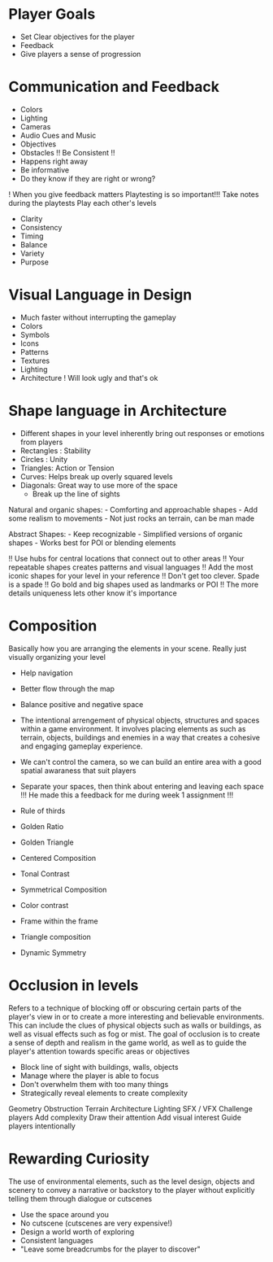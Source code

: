 # Player Goals
- Set Clear objectives for the player
- Feedback
- Give players a sense of progression

# Communication and Feedback
- Colors
- Lighting
- Cameras
- Audio Cues and Music
- Objectives
- Obstacles
!! Be Consistent !!
- Happens right away
- Be informative
- Do they know if they are right or wrong?

! When you give feedback matters
Playtesting is so important!!!
Take notes during the playtests
Play each other's levels

- Clarity
- Consistency
- Timing
- Balance
- Variety
- Purpose

# Visual Language in Design
- Much faster without interrupting the gameplay
- Colors
- Symbols
- Icons
- Patterns
- Textures
- Lighting
- Architecture
! Will look ugly and that's ok

# Shape language in Architecture
- Different shapes in your level inherently bring out responses or emotions from players
- Rectangles : Stability
- Circles : Unity
- Triangles: Action or Tension
- Curves: Helps break up overly squared levels
- Diagonals: Great way to use more of the space
	- Break up the line of sights

Natural and organic shapes:
	- Comforting and approachable shapes
	- Add some realism to movements
	- Not just rocks an terrain, can be man made

Abstract Shapes:
	- Keep recognizable
	- Simplified versions of organic shapes
	- Works best for POI or blending elements

!! Use hubs for central locations that connect out to other areas
!! Your repeatable shapes creates patterns and visual languages
!! Add the most iconic shapes for your level in your reference
!! Don't get too clever. Spade is a spade
!! Go bold and big shapes used as landmarks or POI
!! The more details uniqueness lets other know it's importance


# Composition

Basically how you are arranging the elements in your scene. Really just visually organizing your level

- Help navigation
- Better flow through the map
- Balance positive and negative space
- The intentional arrengement of physical objects, structures and spaces within a game environment. It involves placing elements as such as terrain, objects, buildings and enemies in a way that creates a cohesive and engaging gameplay experience.
- We can't control the camera, so we can build an entire area with a good spatial awaraness that suit players
- Separate your spaces, then think about entering and leaving each space !!! He made this a feedback for me during week 1 assignment !!!

- Rule of thirds
- Golden Ratio
- Golden Triangle
- Centered Composition
- Tonal Contrast
- Symmetrical Composition
- Color contrast
- Frame within the frame
- Triangle composition
- Dynamic Symmetry

# Occlusion in levels
Refers to a technique of blocking off or obscuring certain parts of the player's view in or to create a more interesting and believable environments. This can include the clues of physical objects such as walls or buildings, as well as visual effects such as fog or mist. The goal of occlusion is to create a sense of depth and realism in the game world, as well as to guide the player's attention towards specific areas or objectives

- Block line of sight with buildings, walls, objects
- Manage where the player is able to focus
- Don't overwhelm them with too many things
- Strategically reveal elements to create complexity

Geometry Obstruction
Terrain
Architecture
Lighting
SFX / VFX
Challenge players
Add complexity
Draw their attention
Add visual interest
Guide players intentionally

# Rewarding Curiosity
The use of environmental elements, such as the level design, objects and scenery to convey a narrative or backstory to the player without explicitly telling them through dialogue or cutscenes

- Use the space around you
- No cutscene (cutscenes are very expensive!)
- Design a world worth of exploring
- Consistent languages
- "Leave some breadcrumbs for the player to discover"
